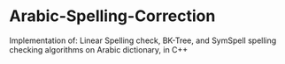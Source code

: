 # Arabic-Spelling-Correction
Implementation of: Linear Spelling check, BK-Tree, and SymSpell spelling checking algorithms on Arabic dictionary, in C++
